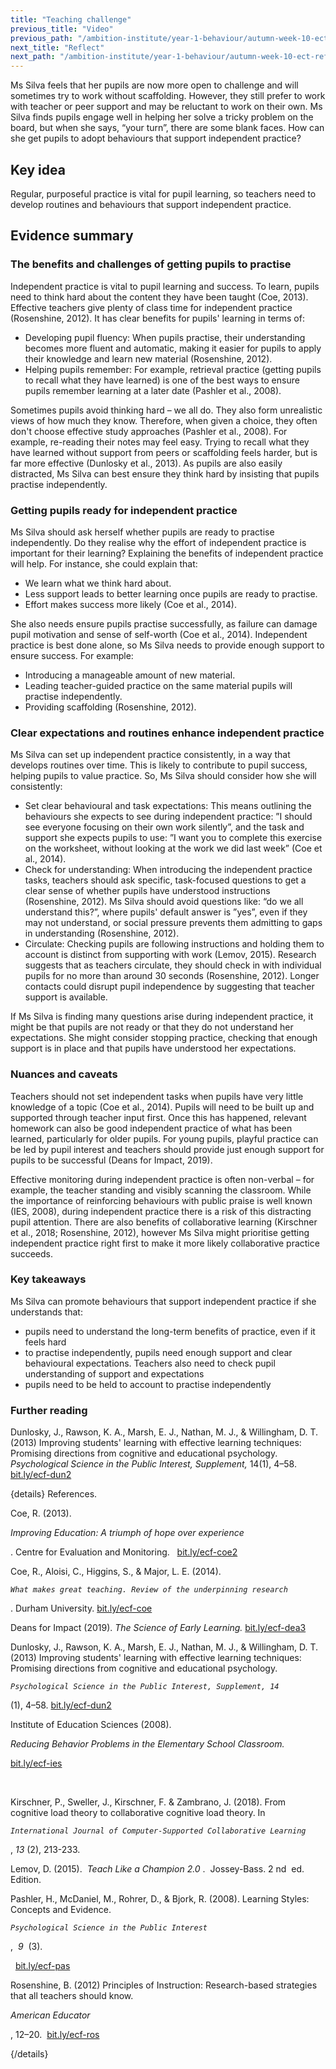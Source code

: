 ```yaml
---
title: "Teaching challenge"
previous_title: "Video"
previous_path: "/ambition-institute/year-1-behaviour/autumn-week-10-ect-video"
next_title: "Reflect"
next_path: "/ambition-institute/year-1-behaviour/autumn-week-10-ect-reflect"
---
```


Ms Silva feels that her pupils are now more open to challenge and will sometimes try to work without scaffolding. However, they still prefer to work with teacher or peer support and may be reluctant to work on their own. Ms Silva finds pupils engage well in helping her solve a tricky problem on the board, but when she says, “your turn”, there are some blank faces. How can she get pupils to adopt behaviours that support independent practice?

## Key idea

Regular, purposeful practice is vital for pupil learning, so teachers need to develop routines and behaviours that support independent practice.

## Evidence summary

### The benefits and challenges of getting pupils to practise

Independent practice is vital to pupil learning and success. To learn, pupils need to think hard about the content they have been taught (Coe, 2013). Effective teachers give plenty of class time for independent practice (Rosenshine, 2012). It has clear benefits for pupils' learning in terms of:

- Developing pupil fluency: When pupils practise, their understanding becomes more fluent and automatic, making it easier for pupils to apply their knowledge and learn new material (Rosenshine, 2012).
- Helping pupils remember: For example, retrieval practice (getting pupils to recall what they have learned) is one of the best ways to ensure pupils remember learning at a later date (Pashler et al., 2008).

Sometimes pupils avoid thinking hard – we all do. They also form unrealistic views of how much they know. Therefore, when given a choice, they often don't choose effective study approaches (Pashler et al., 2008). For example, re-reading their notes may feel easy. Trying to recall what they have learned without support from peers or scaffolding feels harder, but is far more effective (Dunlosky et al., 2013). As pupils are also easily distracted, Ms Silva can best ensure they think hard by insisting that pupils practise independently.

### Getting pupils ready for independent practice

Ms Silva should ask herself whether pupils are ready to practise independently. Do they realise why the effort of independent practice is important for their learning? Explaining the benefits of independent practice will help. For instance, she could explain that:

- We learn what we think hard about.
- Less support leads to better learning once pupils are ready to practise.
- Effort makes success more likely (Coe et al., 2014).

She also needs ensure pupils practise successfully, as failure can damage pupil motivation and sense of self-worth (Coe et al., 2014). Independent practice is best done alone, so Ms Silva needs to provide enough support to ensure success. For example:

- Introducing a manageable amount of new material.
- Leading teacher-guided practice on the same material pupils will practise independently.
- Providing scaffolding (Rosenshine, 2012).

### Clear expectations and routines enhance independent practice

Ms Silva can set up independent practice consistently, in a way that develops routines over time. This is likely to contribute to pupil success, helping pupils to value practice. So, Ms Silva should consider how she will consistently:

- Set clear behavioural and task expectations: This means outlining the behaviours she expects to see during independent practice: ”I should see everyone focusing on their own work silently”, and the task and support she expects pupils to use: ”I want you to complete this exercise on the worksheet, without looking at the work we did last week” (Coe et al., 2014).
- Check for understanding: When introducing the independent practice tasks, teachers should ask specific, task-focused questions to get a clear sense of whether pupils have understood instructions (Rosenshine, 2012). Ms Silva should avoid questions like: “do we all understand this?”, where pupils' default answer is ”yes”, even if they may not understand, or social pressure prevents them admitting to gaps in understanding (Rosenshine, 2012).
- Circulate: Checking pupils are following instructions and holding them to account is distinct from supporting with work (Lemov, 2015). Research suggests that as teachers circulate, they should check in with individual pupils for no more than around 30 seconds (Rosenshine, 2012). Longer contacts could disrupt pupil independence by suggesting that teacher support is available.

If Ms Silva is finding many questions arise during independent practice, it might be that pupils are not ready or that they do not understand her expectations. She might consider stopping practice, checking that enough support is in place and that pupils have understood her expectations.

### Nuances and caveats

Teachers should not set independent tasks when pupils have very little knowledge of a topic (Coe et al., 2014). Pupils will need to be built up and supported through teacher input first. Once this has happened, relevant homework can also be good independent practice of what has been learned, particularly for older pupils. For young pupils, playful practice can be led by pupil interest and teachers should provide just enough support for pupils to be successful (Deans for Impact, 2019).

Effective monitoring during independent practice is often non-verbal – for example, the teacher standing and visibly scanning the classroom. While the importance of reinforcing behaviours with public praise is well known (IES, 2008), during independent practice there is a risk of this distracting pupil attention. There are also benefits of collaborative learning (Kirschner et al., 2018; Rosenshine, 2012), however Ms Silva might prioritise getting independent practice right first to make it more likely collaborative practice succeeds.

### Key takeaways


  Ms Silva can promote behaviours that support independent practice if she
  understands that:

- pupils need to understand the long-term benefits of practice, even if it feels hard 
- to practise independently, pupils need enough support and clear behavioural expectations. Teachers also need to check pupil understanding of support and expectations 
- pupils need to be held to account to practise independently

### Further reading

Dunlosky, J., Rawson, K. A., Marsh, E. J., Nathan, M. J., & Willingham, D. T. (2013) Improving students' learning with effective learning techniques: Promising directions from cognitive and educational psychology. _Psychological Science in the Public Interest, Supplement,_ 14(1), 4–58. [bit.ly/ecf-dun2](http://bit.ly/ecf-dun2)

{details}
References.

Coe, R. (2013). 
<i>

Improving Education: A triumph of hope over experience

</i>
. Centre for Evaluation and Monitoring.  
<a href="http://bit.ly/ecf-coe2" target="_blank" rel="noopener">
bit.ly/ecf-coe2
</a>


  Coe, R., Aloisi, C., Higgins, S., &amp; Major, L. E. (2014).

<i>
  
    What makes great teaching. Review of the underpinning research
  
</i>
. Durham University. 
<a href="https://www.suttontrust.com/wp-content/uploads/2014/10/What-Makes-Great-Teaching-REPORT.pdf">
  bit.ly/ecf-coe
</a>

Deans for Impact (2019). 
<i>
The Science of Early Learning.
</i>
<a href="http://bit.ly/ecf-dea3" target="_blank" rel="noopener">
 bit.ly/ecf-dea3
</a>


  Dunlosky, J., Rawson, K. A., Marsh, E. J., Nathan, M. J., &amp; Willingham, D.
  T. (2013) Improving students' learning with effective learning techniques:
  Promising directions from cognitive and educational psychology.

<i>
  
    Psychological Science in the Public Interest, Supplement, 14
  
</i>

  (1), 4–58.
  <a href="http://bit.ly/ecf-dun2" target="_blank" rel="noopener">
    bit.ly/ecf-dun2
  </a>


Institute of Education Sciences (2008). 
<i>

Reducing Behavior Problems in the Elementary School Classroom.

</i>


<a href="http://bit.ly/ecf-ies" target="_blank" rel="noopener">
bit.ly/ecf-ies
</a>

 


  Kirschner, P., Sweller, J., Kirschner, F. &amp; Zambrano, J. (2018). From
  cognitive load theory to collaborative cognitive load theory. In 

<i>
  
    International Journal of Computer-Supported Collaborative Learning
  
</i>
, 
<i>
  13
</i>
(2), 213-233. 
 

Lemov, D. (2015). 
<i>
Teach Like a Champion 2.0
</i>
.  Jossey-Bass. 2
nd
 ed. Edition. 
 


  Pashler, H., McDaniel, M., Rohrer, D., &amp; Bjork, R. (2008). Learning
  Styles: Concepts and Evidence. 

<i>
  
    Psychological Science in the Public Interest
  
</i>
, 
<i>
  9 
</i>
(3). 

   
  <a href="http://bit.ly/ecf-pas" target="_blank" rel="noopener">
    bit.ly/ecf-pas
  </a>



  Rosenshine, B. (2012) Principles of Instruction: Research-based strategies
  that all teachers should know. 

<i>
  American Educator
</i>

  , 12–20. 
  <a href="http://bit.ly/ecf-ros" target="_blank" rel="noopener">
    bit.ly/ecf-ros
  </a>

 {/details}
